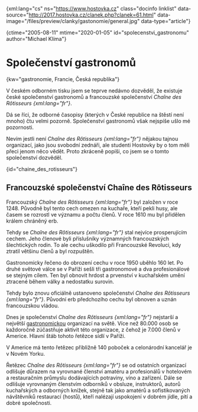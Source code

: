 
{xml:lang="cs" ns="https://www.hostovka.cz" class="docinfo linklist" data-source="http://2017.hostovka.cz/clanek.php?clanek=61.html" data-image="/files/preview/clanky/gastonomie/general.jpg" data-type="article"}

{ctime="2005-08-11" mtime="2020-01-05" id="spolecenstvi_gastronomu" author="Michael Klíma"}

# Společenství gastronomů

{kw="gastronomie, Francie, Česká republika"}

V českém odborném tisku jsem se teprve nedávno dozvěděl, že existuje české společenství gastronomů a francouzské společenství _Chaîne des Rôtisseurs {xml:lang="fr"}_.

Dá se říci, že odborné časopisy (kterých v České republice na štěstí není mnoho) čtu velmi pozorně. Společenství gastronomů však nejspíše ušlo mé pozornosti.

Nevím jestli není _Chaîne des Rôtisseurs {xml:lang="fr"}_ nějakou tajnou organizací, jako jsou svobodní zednáři, ale studenti Hostovky by o tom měli přeci jenom něco vědět. Proto zkráceně popíši, co jsem se o tomto společenství dozvěděl.

{id="chaine_des_rotisseurs"}

## Francouzské společenství Chaîne des Rôtisseurs

Francouzský _Chaîne des Rôtisseurs {xml:lang="fr"}_ byl založen v roce 1248. Původně byl tento cech omezen na kuchaře, kteří pekli husy, ale časem se rozrostl ve významu a počtu členů. V roce 1610 mu byl přidělen králem chráněný erb.

Tehdy se _Chaîne des Rôtisseurs {xml:lang="fr"}_ stal nejvíce prosperujícím cechem. Jeho členové byli příslušníky významných francouzských šlechtických rodin. To ale cechu uškodilo při Francouzské Revoluci, kdy ztratil většinu členů a byl rozpuštěn.

Gastronomicky řečeno do obrození cechu v roce 1950 uběhlo 160 let. Po druhé světové válce se v Paříži sešli tři gastronomové a dva profesionálové se stejným cílem. Ten byl obnovit hrdost a prvenství v kuchařském umění ztracené během války a nedostatku surovin.

Tehdy bylo znovu oficiálně ustanoveno společenství  _Chaîne des Rôtisseurs {xml:lang="fr"}_. Původní erb předchozího cechu byl obnoven a uznán francouzskou vládou.

Dnes je společenství _Chaîne des Rôtisseurs {xml:lang="fr"}_ nejstarší a největší [gastronomickou](gastronomie) organizací na světě. Více než 80.000 osob se každoročně zúčastňuje aktivit této organizace, z čehož je 7.000 členů v Americe. Hlavní štáb tohoto řetězce sídlí v Paříži.

V Americe má tento řetězec přibližně 140 poboček a celonárodní kancelář je v Novém Yorku.

Řetězec _Chaîne des Rôtisseurs {xml:lang="fr"}_ se od ostatních organizací odlišuje důrazem na vyrovnané členství amatéru a profesionálů v hotelovém a restauračním průmyslu dodávajících potraviny, víno a zařízení. Dále se odlišuje vyrovnaným členstvím odborníků v obsluze, instruktorů, autorů kuchařských a odborných knížek, stejně tak jako amatérů a sofistikovaných návštěvníků restaurací (hostů), kteří nalézají uspokojení v dobrém jídle, pití a dobré společnosti.

